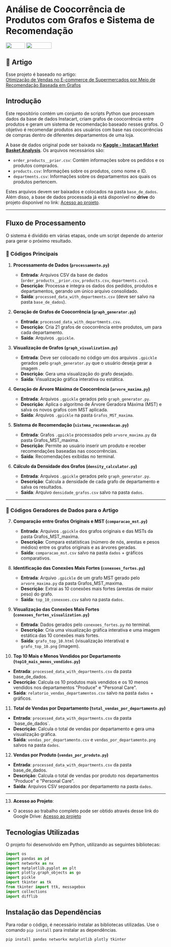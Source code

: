 # Análise de Coocorrência de Produtos com Grafos e Sistema de Recomendação
<div style="display: inline-block;">
<img align="center" height="20px" width="60px" src="https://img.shields.io/badge/Python-3776AB?style=for-the-badge&logo=python&logoColor=white"/> 
<img align="center" height="20px" width="80px" src="https://img.shields.io/badge/Made%20for-VSCode-1f425f.svg"/> 
</a> 
</div>

## 📄 Artigo
Esse projeto é baseado no artigo:  
[Otimização de Vendas no E-commerce de
Supermercados por Meio de Recomendação
Baseada em Grafos](https://github.com/joaofranciscoteles/Trabalho-Final/blob/main/artigo/Artigo_Jo%C3%A3oFrancisco.pdf)
## Introdução

Este repositório contém um conjunto de scripts Python que processam dados da base de dados Instacart, criam grafos de coocorrência entre produtos e geram um sistema de recomendação baseado nesses grafos. O objetivo é recomendar produtos aos usuários com base nas coocorrências de compras dentro de diferentes departamentos de uma loja.

A base de dados original pode ser baixada no **[Kaggle - Instacart Market Basket Analysis](https://www.kaggle.com/c/instacart-market-basket-analysis/data)**. Os arquivos necessários são:

- `order_products__prior.csv`: Contém informações sobre os pedidos e os produtos comprados.
- `products.csv`: Informações sobre os produtos, como nome e ID.
- `departments.csv`: Informações sobre os departamentos aos quais os produtos pertencem.

Estes arquivos devem ser baixados e colocados na pasta `base_de_dados`. Além disso, a base de dados processada já está disponível no **drive** do projeto disponível no link: [Acesso ao projeto](https://drive.google.com/drive/folders/1AJ6vPFUd2RKiaVoqWz9Znyx31C4fYq-6?usp=sharing).

---

## Fluxo de Processamento

O sistema é dividido em várias etapas, onde um script depende do anterior para gerar o próximo resultado.

### 📌 Códigos Principais

1. **Processamento de Dados (`processamento.py`)**
   - **Entrada**: Arquivos CSV da base de dados (`order_products__prior.csv`, `products.csv`, `departments.csv`).
   - **Descrição**: Processa e integra os dados dos pedidos, produtos e departamentos, gerando um único arquivo consolidado.
   - **Saída**: `processed_data_with_departments.csv` (deve ser salvo na pasta `base_de_dados`).

2. **Geração de Grafos de Coocorrência (`graph_generator.py`)**
   - **Entrada**: `processed_data_with_departments.csv`.
   - **Descrição**: Cria 21 grafos de coocorrência entre produtos, um para cada departamento.
   - **Saída**: Arquivos `.gpickle`.

3. **Visualização de Grafos (`graph_visualization.py`)**
   - **Entrada**:  Deve ser colocado no código um dos arquivos `.gpickle`  gerados pelo `graph_generator.py` que o usuário deseja gerar a imagem .
   - **Descrição**: Gera uma visualização do grafo desejado.
   - **Saída**: Visualização gráfica interativa ou estática.

4. **Geração de Árvore Máxima de Coocorrência (`arvore_maxima.py`)**
   - **Entrada**: Arquivos `.gpickle` gerados pelo `graph_generator.py`.
   - **Descrição**: Aplica o algoritmo de Árvore Geradora Máxima (MST) e salva os novos grafos com MST aplicada.
   - **Saída**: Arquivos `.gpickle` na pasta `Grafos_MST_maxima`.

5. **Sistema de Recomendação (`sistema_recomendacao.py`)**
   - **Entrada**: Grafos `.gpickle` processados pelo `arvore_maxima.py` da pasta Grafos_MST_maxima.
   - **Descrição**: Permite ao usuário inserir um produto e receber recomendações baseadas nas coocorrências.
   - **Saída**: Recomendações exibidas no terminal.

6. **Cálculo da Densidade dos Grafos (`density_calculator.py`)**
   - **Entrada**: Arquivos `.gpickle` gerados pelo `graph_generator.py`.
   - **Descrição**: Calcula a densidade de cada grafo de departamento e salva os resultados.
   - **Saída**: Arquivo `densidade_grafos.csv` salvo na pasta `dados`.

---

### 📌 Códigos Geradores de Dados para o Artigo

7. **Comparação entre Grafos Originais e MST (`comparacao_mst.py`)**
   - **Entrada**: Arquivos `.gpickle` dos grafos originais e das MSTs da pasta Grafos_MST_maxima.
   - **Descrição**: Compara estatísticas (número de nós, arestas e pesos médios) entre os grafos originais e as árvores geradas.
   - **Saída**: `comparacao_mst.csv` salvo na pasta `dados` + gráficos comparativos.

8. **Identificação das Conexões Mais Fortes (`conexoes_fortes.py`)**
   - **Entrada**: Arquivo `.gpickle` de um grafo MST gerado pelo `arvore_maxima.py` da pasta Grafos_MST_maxima.
   - **Descrição**: Extrai as 10 conexões mais fortes (arestas de maior peso) do grafo.
   - **Saída**: `top_10_conexoes.csv` salvo na pasta `dados`.

9. **Visualização das Conexões Mais Fortes (`conexoes_fortes_visualization.py`)**
   - **Entrada**: Dados gerados pelo `conexoes_fortes.py` no terminal.
   - **Descrição**: Cria uma visualização gráfica interativa e uma imagem estática das 10 conexões mais fortes.
   - **Saída**: `grafo_top_10.html` (visualização interativa) e `grafo_top_10.png` (imagem).

10. **Top 10 Mais e Menos Vendidos por Departamento (`top10_mais_menos_vendidos.py`)**
   - **Entrada**: `processed_data_with_departments.csv` da pasta base_de_dados.
   - **Descrição**: Calcula os 10 produtos mais vendidos e os 10 menos vendidos nos departamentos "Produce" e "Personal Care".
   - **Saída**: `relatorio_vendas_departamentos.csv` salvo na pasta `dados` + gráficos.

11. **Total de Vendas por Departamento (`total_vendas_por_departamento.py`)**
   - **Entrada**: `processed_data_with_departments.csv` da pasta ´base_de_dados´.
   - **Descrição**: Calcula o total de vendas por departamento e gera uma visualização gráfica.
   - **Saída**: `vendas_por_departamento.csv` e `vendas_por_departamento.png` salvos na pasta `dados`.

12. **Vendas por Produto (`vendas_por_produto.py`)**
   - **Entrada**: `processed_data_with_departments.csv` da pasta base_de_dados.
   - **Descrição**: Calcula o total de vendas por produto nos departamentos "Produce" e "Personal Care".
   - **Saída**: Arquivos CSV separados por departamento na pasta `dados`.

---

13. **Acesso ao Projeto**:
   - O acesso ao trabalho completo pode ser obtido através desse link do Google Drive: [Acesso ao projeto](https://drive.google.com/drive/folders/1AJ6vPFUd2RKiaVoqWz9Znyx31C4fYq-6?usp=sharing)



## Tecnologias Utilizadas

O projeto foi desenvolvido em Python, utilizando as seguintes bibliotecas:

```python
import os
import pandas as pd
import networkx as nx
import matplotlib.pyplot as plt
import plotly.graph_objects as go
import pickle
import tkinter as tk
from tkinter import ttk, messagebox
import collections
import difflib

```
## Instalação das Dependências

Para rodar o código, é necessário instalar as bibliotecas utilizadas. Use o comando `pip install` para instalar as dependências.

```
pip install pandas networkx matplotlib plotly tkinter
```




